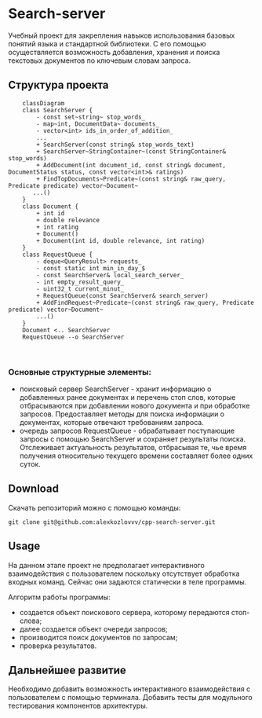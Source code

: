 # Search-server

Учебный проект для закрепления навыков использования базовых понятий языка и стандартной библиотеки. С его помощью осуществляется возможность добавления, хранения и поиска текстовых документов по ключевым словам запроса.

## Структура проекта

```mermaid
    classDiagram
    class SearchServer {
        - const set~string~ stop_words_
        - map~int, DocumentData~ documents_
        - vector<int> ids_in_order_of_addition_
        ...
        + SearchServer(const string& stop_words_text)
        + SearchServer~StringContainer~(const StringContainer& stop_words)
        + AddDocument(int document_id, const string& document, DocumentStatus status, const vector<int>& ratings)
        + FindTopDocuments~Predicate~(const string& raw_query, Predicate predicate) vector~Document~
       ...()
    }
    class Document {
        + int id
        + double relevance
        + int rating
        + Document()
        + Document(int id, double relevance, int rating)
    }
    class RequestQueue { 
        - deque<QueryResult> requests_
        - const static int min_in_day_$
        - const SearchServer& local_search_server_
        - int empty_result_query_
        - uint32_t current_minut_
        + RequestQueue(const SearchServer& search_server)
        + AddFindRequest~Predicate~(const string& raw_query, Predicate predicate) vector~Document~
        ...()
    }
    Document <.. SearchServer
    RequestQueue --o SearchServer
```
<br>

### Основные структурные элементы:
- поисковый сервер SearchServer - хранит информацию о добавленных ранее документах и перечень стоп слов, которые отбрасываются при добавлении нового документа и при обработке запросов. Предоставляет методы для поиска информации о документах, которые отвечают требованиям запроса. 
- очередь запросов RequestQueue - обрабатывает поступающие запросы с помощью SearchServer и сохраняет результаты поиска. Отслеживает актуальность результатов, отбрасывая те, чье время получения относительно текущего времени составляет более одних суток.

## Download

Скачать репозиторий можно с помощью команды:

```
git clone git@github.com:alexkozlovvv/cpp-search-server.git
```

## Usage

На данном этапе проект не предполагает интерактивного взаимодействия с пользователем поскольку отсутствует обработка входных команд. Сейчас они задаются статически в теле программы. 

Алгоритм работы программы:
- создается объект поискового сервера, которому передаются стоп-слова;
- далее создается объект очереди запросов;
- производится поиск документов по запросам;
- проверка результатов.

## Дальнейшее развитие

Необходимо добавить возможность интерактивного взаимодействия с пользователем с помощью терминала.
Добавить тесты для модульного тестирования компонентов архитектуры.


